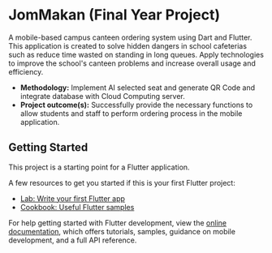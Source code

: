 # JomMakan (Final Year Project)
A mobile-based campus canteen ordering system using Dart and Flutter. This application is created to solve hidden dangers in school cafeterias such as reduce time wasted on standing in long queues. Apply technologies to improve the school's canteen problems and increase overall usage and efficiency.

*	**Methodology:** Implement AI selected seat and generate QR Code and integrate database with Cloud Computing server.
*	**Project outcome(s):** Successfully provide the necessary functions to allow students and staff to perform ordering process in the mobile application.

## Getting Started

This project is a starting point for a Flutter application.

A few resources to get you started if this is your first Flutter project:

- [Lab: Write your first Flutter app](https://docs.flutter.dev/get-started/codelab)
- [Cookbook: Useful Flutter samples](https://docs.flutter.dev/cookbook)

For help getting started with Flutter development, view the
[online documentation](https://docs.flutter.dev/), which offers tutorials,
samples, guidance on mobile development, and a full API reference.

